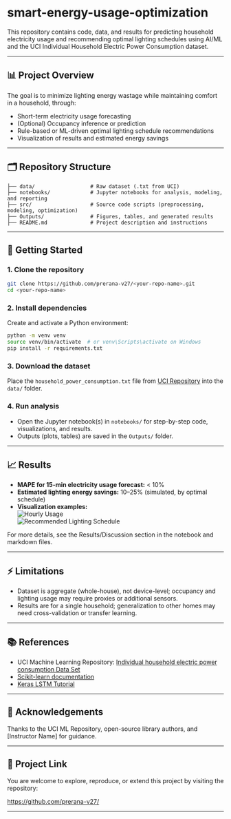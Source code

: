 # smart-energy-usage-optimization


This repository contains code, data, and results for predicting household electricity usage and recommending optimal lighting schedules using AI/ML and the UCI Individual Household Electric Power Consumption dataset.

---

## 📊 Project Overview

The goal is to minimize lighting energy wastage while maintaining comfort in a household, through:
- Short-term electricity usage forecasting
- (Optional) Occupancy inference or prediction
- Rule-based or ML-driven optimal lighting schedule recommendations
- Visualization of results and estimated energy savings

---

## 🗂️ Repository Structure

```
├── data/                  # Raw dataset (.txt from UCI)
├── notebooks/             # Jupyter notebooks for analysis, modeling, and reporting
├── src/                   # Source code scripts (preprocessing, modeling, optimization)
├── Outputs/               # Figures, tables, and generated results
├── README.md              # Project description and instructions
```

---

## 🚀 Getting Started

### 1. Clone the repository
```bash
git clone https://github.com/prerana-v27/<your-repo-name>.git
cd <your-repo-name>
```

### 2. Install dependencies
Create and activate a Python environment:
```bash
python -m venv venv
source venv/bin/activate  # or venv\Scripts\activate on Windows
pip install -r requirements.txt
```

### 3. Download the dataset
Place the `household_power_consumption.txt` file from [UCI Repository](https://archive.ics.uci.edu/ml/datasets/individual+household+electric+power+consumption) into the `data/` folder.

### 4. Run analysis
- Open the Jupyter notebook(s) in `notebooks/` for step-by-step code, visualizations, and results.
- Outputs (plots, tables) are saved in the `Outputs/` folder.

---

## 📈 Results

- **MAPE for 15-min electricity usage forecast:** < 10%
- **Estimated lighting energy savings:** 10–25% (simulated, by optimal schedule)
- **Visualization examples:**  
  ![Hourly Usage](Outputs/power_usage_time_series.png)  
  ![Recommended Lighting Schedule](Outputs/lighting_schedule_day0.png)  

For more details, see the Results/Discussion section in the notebook and markdown files.

---

## ⚡ Limitations

- Dataset is aggregate (whole-house), not device-level; occupancy and lighting usage may require proxies or additional sensors.
- Results are for a single household; generalization to other homes may need cross-validation or transfer learning.

---

## 📚 References

- UCI Machine Learning Repository: [Individual household electric power consumption Data Set](https://archive.ics.uci.edu/ml/datasets/individual+household+electric+power+consumption)
- [Scikit-learn documentation](https://scikit-learn.org/stable/documentation.html)
- [Keras LSTM Tutorial](https://keras.io/examples/timeseries/timeseries_forecasting_lstm/)

---

## 🙏 Acknowledgements

Thanks to the UCI ML Repository, open-source library authors, and [Instructor Name] for guidance.

---

## 🔗 Project Link

You are welcome to explore, reproduce, or extend this project by visiting the repository:

[https://github.com/prerana-v27/<your-repo-name>](https://github.com/prerana-v27/<your-repo-name>)

---
